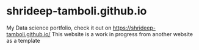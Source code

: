 # shrideep-tamboli.github.io
My Data science portfolio, check it out on https://shrideep-tamboli.github.io/
This website is a work in progress from another website as a template
